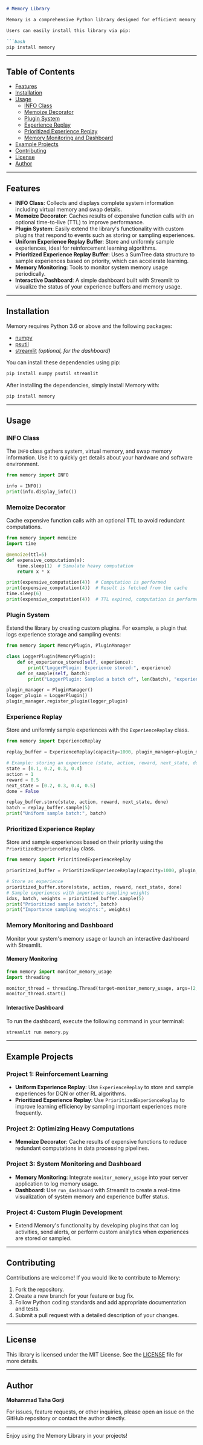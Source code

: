 ```markdown
# Memory Library

Memory is a comprehensive Python library designed for efficient memory management and experience storage in artificial intelligence projects, especially in reinforcement learning. It provides a wide range of features, including caching with TTL, system and memory information collection, plugin extensibility, uniform and prioritized experience replay buffers, memory monitoring tools, and an interactive dashboard using Streamlit.

Users can easily install this library via pip:

```bash
pip install memory
```

---

## Table of Contents

- [Features](#features)
- [Installation](#installation)
- [Usage](#usage)
  - [INFO Class](#info-class)
  - [Memoize Decorator](#memoize-decorator)
  - [Plugin System](#plugin-system)
  - [Experience Replay](#experience-replay)
  - [Prioritized Experience Replay](#prioritized-experience-replay)
  - [Memory Monitoring and Dashboard](#memory-monitoring-and-dashboard)
- [Example Projects](#example-projects)
- [Contributing](#contributing)
- [License](#license)
- [Author](#author)

---

## Features

- **INFO Class**: Collects and displays complete system information including virtual memory and swap details.
- **Memoize Decorator**: Caches results of expensive function calls with an optional time-to-live (TTL) to improve performance.
- **Plugin System**: Easily extend the library's functionality with custom plugins that respond to events such as storing or sampling experiences.
- **Uniform Experience Replay Buffer**: Store and uniformly sample experiences, ideal for reinforcement learning algorithms.
- **Prioritized Experience Replay Buffer**: Uses a SumTree data structure to sample experiences based on priority, which can accelerate learning.
- **Memory Monitoring**: Tools to monitor system memory usage periodically.
- **Interactive Dashboard**: A simple dashboard built with Streamlit to visualize the status of your experience buffers and memory usage.

---

## Installation

Memory requires Python 3.6 or above and the following packages:
- [numpy](https://numpy.org/)
- [psutil](https://psutil.readthedocs.io/)
- [streamlit](https://streamlit.io/) *(optional, for the dashboard)*

You can install these dependencies using pip:

```bash
pip install numpy psutil streamlit
```

After installing the dependencies, simply install Memory with:

```bash
pip install memory
```

---

## Usage

### INFO Class

The `INFO` class gathers system, virtual memory, and swap memory information. Use it to quickly get details about your hardware and software environment.

```python
from memory import INFO

info = INFO()
print(info.display_info())
```

### Memoize Decorator

Cache expensive function calls with an optional TTL to avoid redundant computations.

```python
from memory import memoize
import time

@memoize(ttl=5)
def expensive_computation(x):
    time.sleep(1)  # Simulate heavy computation
    return x * x

print(expensive_computation(4))  # Computation is performed
print(expensive_computation(4))  # Result is fetched from the cache
time.sleep(6)
print(expensive_computation(4))  # TTL expired, computation is performed again
```

### Plugin System

Extend the library by creating custom plugins. For example, a plugin that logs experience storage and sampling events:

```python
from memory import MemoryPlugin, PluginManager

class LoggerPlugin(MemoryPlugin):
    def on_experience_stored(self, experience):
        print("LoggerPlugin: Experience stored:", experience)
    def on_sample(self, batch):
        print("LoggerPlugin: Sampled a batch of", len(batch), "experiences.")

plugin_manager = PluginManager()
logger_plugin = LoggerPlugin()
plugin_manager.register_plugin(logger_plugin)
```

### Experience Replay

Store and uniformly sample experiences with the `ExperienceReplay` class.

```python
from memory import ExperienceReplay

replay_buffer = ExperienceReplay(capacity=1000, plugin_manager=plugin_manager)

# Example: storing an experience (state, action, reward, next_state, done)
state = [0.1, 0.2, 0.3, 0.4]
action = 1
reward = 0.5
next_state = [0.2, 0.3, 0.4, 0.5]
done = False

replay_buffer.store(state, action, reward, next_state, done)
batch = replay_buffer.sample(5)
print("Uniform sample batch:", batch)
```

### Prioritized Experience Replay

Store and sample experiences based on their priority using the `PrioritizedExperienceReplay` class.

```python
from memory import PrioritizedExperienceReplay

prioritized_buffer = PrioritizedExperienceReplay(capacity=1000, plugin_manager=plugin_manager)

# Store an experience
prioritized_buffer.store(state, action, reward, next_state, done)
# Sample experiences with importance sampling weights
idxs, batch, weights = prioritized_buffer.sample(5)
print("Prioritized sample batch:", batch)
print("Importance sampling weights:", weights)
```

### Memory Monitoring and Dashboard

Monitor your system's memory usage or launch an interactive dashboard with Streamlit.

#### Memory Monitoring

```python
from memory import monitor_memory_usage
import threading

monitor_thread = threading.Thread(target=monitor_memory_usage, args=(2,), daemon=True)
monitor_thread.start()
```

#### Interactive Dashboard

To run the dashboard, execute the following command in your terminal:

```bash
streamlit run memory.py
```

---

## Example Projects

### Project 1: Reinforcement Learning

- **Uniform Experience Replay**: Use `ExperienceReplay` to store and sample experiences for DQN or other RL algorithms.
- **Prioritized Experience Replay**: Use `PrioritizedExperienceReplay` to improve learning efficiency by sampling important experiences more frequently.

### Project 2: Optimizing Heavy Computations

- **Memoize Decorator**: Cache results of expensive functions to reduce redundant computations in data processing pipelines.

### Project 3: System Monitoring and Dashboard

- **Memory Monitoring**: Integrate `monitor_memory_usage` into your server application to log memory usage.
- **Dashboard**: Use `run_dashboard` with Streamlit to create a real-time visualization of system memory and experience buffer status.

### Project 4: Custom Plugin Development

- Extend Memory's functionality by developing plugins that can log activities, send alerts, or perform custom analytics when experiences are stored or sampled.

---

## Contributing

Contributions are welcome! If you would like to contribute to Memory:

1. Fork the repository.
2. Create a new branch for your feature or bug fix.
3. Follow Python coding standards and add appropriate documentation and tests.
4. Submit a pull request with a detailed description of your changes.

---

## License

This library is licensed under the MIT License. See the [LICENSE](LICENSE) file for more details.

---

## Author

**Mohammad Taha Gorji**

For issues, feature requests, or other inquiries, please open an issue on the GitHub repository or contact the author directly.

---

Enjoy using the Memory Library in your projects!
```
